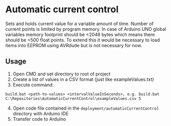 # Automatic current control
Sets and holds current value for a variable amount of time.
Number of current points is limited by program memory. 
In case of Arduino UNO global variables memory footprint should be <2048 bytes which means there should be <500 float points.
To extend this it would be necessary to load items into EEPROM using AVRdude but is not necessary for now.

## Usage

1. Open CMD and set directory to root of project
2. Create a list of values in a CSV format (just like exampleValues.txt)
3. Execute command: 
```shell
build.bat <path-to-values> <intervalValueInSeconds>, e.g. build.bat C:\Repositories\AutomaticCurrentControl\exampleValues.csv 5
```
4. Open code file contained in the `deployment/automaticCurrentControl` directory with Arduino IDE
5. Transfer code to Arduino
